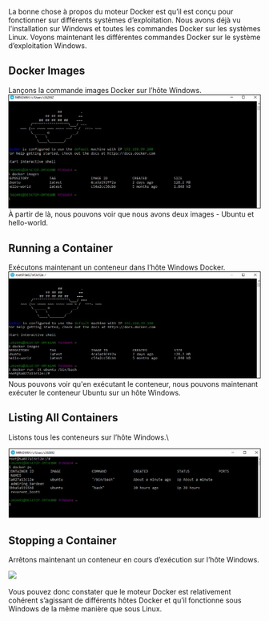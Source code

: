 La bonne chose à propos du moteur Docker est qu’il est conçu pour fonctionner sur différents systèmes d’exploitation. Nous avons déjà vu l'installation sur Windows et toutes les commandes Docker sur les systèmes Linux. Voyons maintenant les différentes commandes Docker sur le système d’exploitation Windows.

## Docker Images
Lançons la commande images Docker sur l’hôte Windows.
![](1.jpg)
À partir de là, nous pouvons voir que nous avons deux images - Ubuntu et hello-world.
## Running a Container
Exécutons maintenant un conteneur dans l’hôte Windows Docker.
![](2.jpg)
Nous pouvons voir qu'en exécutant le conteneur, nous pouvons maintenant exécuter le conteneur Ubuntu sur un hôte Windows.
## Listing All Containers

Listons tous les conteneurs sur l’hôte Windows.\

![](3.jpg)
## Stopping a Container

Arrêtons maintenant un conteneur en cours d’exécution sur l’hôte Windows.

![](4.jpg)

Vous pouvez donc constater que le moteur Docker est relativement cohérent s’agissant de différents hôtes Docker et qu’il fonctionne sous Windows de la même manière que sous Linux.
